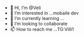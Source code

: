 - 👋 Hi, I’m @Veli
- 👀 I’m interested in ...mobaile dev
- 🌱 I’m currently learning ...
- 💞️ I’m looking to collaborate 
- 📫 How to reach me ...TG:Villi1

<!---
Veliprogram/Veliprogram is a ✨ special ✨ repository because its `README.md` (this file) appears on your GitHub profile.
You can click the Preview link to take a look at your changes.
--->
